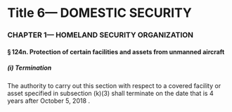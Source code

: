 
# Title 6— DOMESTIC SECURITY
### CHAPTER 1— HOMELAND SECURITY ORGANIZATION
#### § 124n. Protection of certain facilities and assets from unmanned aircraft
##### (i) Termination

The authority to carry out this section with respect to a covered facility or asset specified in subsection (k)(3) shall terminate on the date that is 4 years after October 5, 2018 .
